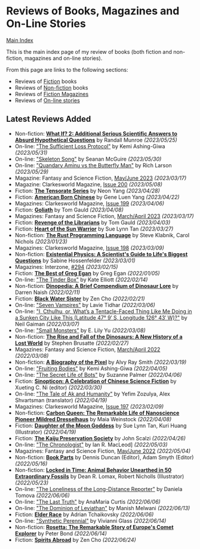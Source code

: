 # Reviews of Books, Magazines and On-Line Stories

[Main Index](../README.md)

This is the main index page of my review of books (both fiction and non-fiction, magazines and on-line stories).

From this page are links to the following sections:

- Reviews of [Fiction](fiction/README.md) books
- Reviews of [Non-fiction](nonfiction/README.md) books
- Reviews of [Fiction Magazines](magazines/README.md)
- Reviews of [On-line stories](online/README.md)

## Latest Reviews Added
- Non-fiction: [**What If? 2: Additional Serious Scientific Answers to Absurd Hypothetical Questions**](nonfiction/2023/20230525-WhatIf2.md) by Randall Munroe *(2023/05/25)*
- On-line: ["The Sufficient Loss Protocol"](online/2023/20230531-SufficientLossProtocol.md) by Kemi Ashing-Giwa *(2023/05/31)*
- On-line: ["Skeleton Song"](online/2023/20230530-SkeletonSong.md) by Seanan McGuire *(2023/05/30)*
- On-line: ["Quandary Aminu vs the Butterfly Man"](online/2023/20230529-QuandryAminuTheButterflyMan.md) by Rich Larson *(2023/05/29)*
- Magazine: Fantasy and Science Fiction, [May/June 2023](magazines/FantasyAndScienceFiction/20230514-FSF202305.md) *(2023/03/17)*
- Magazine: Clarkesworld Magazine, [Issue 200](magazines/Clarkesworld/20230508-Clarkesworld200.md) *(2023/05/08)*
- Fiction: [**The Tensorate Series**](fiction/2023/20230428-TheTensorateSeries.md) by Neon Yang *(2023/04/28)*
- Fiction: [**American Born Chinese**](fiction/2023/20230422-AmericanBornChinese.md) by Gene Luen Yang *(2023/04/22)*
- Magazines: Clarkesworld Magazine, [Issue 199](magazines/Clarkesworld/20230406-Clarkesworld199.md) *(2023/04/06)*
- Fiction: [**Goliath**](fiction/2023/20230408-Goliath.md) by Tom Gauld *(2023/04/08)*
- Magazines: Fantasy and Science Fiction, [March/April 2023](magazines/FantasyAndScienceFiction/20230317-FSF202303.md) *(2023/03/17)*
- Fiction: [**Revenge of the Librarians**](fiction/2023/20230403-RevengeOfTheLibrarians.md) by Tom Gauld *(2023/04/03)*
- Fiction: [**Heart of the Sun Warrior**](fiction/2023/20230327-HeartOfTheSunWarrior.md) by Sue Lynn Tan *(2023/03/27)*
- Non-fiction: [**The Rust Programming Language**](nonfiction/2023/20230123-RustProgrammingLanguage.md) by Steve Klabnik, Carol Nichols *(2023/01/23)*
- Magazines: Clarkesworld Magazine, [Issue 198](magazines/Clarkesworld/20230309-Clarkesworld198.md) *(2023/03/09)*
- Non-fiction: [**Existential Physics: A Scientist's Guide to Life's Biggest Questions**](nonfiction/2023/20230301-ExistentialPhysics.md) by Sabine Hossenfelder *(2023/03/01)*
- Magazines: Interzone, [#294](magazines/Interzone/20230215-Interzone294.md) *(2023/02/15)*
- Fiction: [**The Best of Greg Egan**](fiction/2022/20220105-TheBestOfGregEgan.md) by Greg Egan *(2022/01/05)*
- On-line: ["The Tinder Box"](online/2022/20220214-TheTinderBox.md) by Kate Elliott *(2022/02/14)*
- Non-fiction: [**Dinopedia: A Brief Compendium of Dinosaur Lore**](nonfiction/2022/20220211-Dinopedia.md) by Darren Naish *(2022/02/11)*
- Fiction: [**Black Water Sister**](fiction/2022/20220221-BlackWaterSister.md) by Zen Cho *(2022/02/21)*
- On-line: ["Seven Vampires"](online/2022/20220306-SevenVampires.md) by Lavie Tidhar *(2022/03/06)*
- On-line: ["I, Cthulhu, or, What’s a Tentacle-Faced Thing Like Me Doing in a Sunken City Like This (Latitude 47° 9′ S, Longitude 126° 43′ W)?"](online/2022/20220307-ICthulhu.md) by Neil Gaiman *(2022/03/07)*
- On-line: ["Small Monsters"](online/2022/20220308-SmallMonsters.md) by E. Lily Yu *(2022/03/08)*
- Non-fiction: [**The Rise and Fall of the Dinosaurs: A New History of a Lost World**](nonfiction/2022/20220227-RiseAndFallOfTheDinosaurs.md) by Stephen Brusatte *(2022/02/27)*
- Magazines: Fantasy and Science Fiction, [March/April 2022](magazines/FantasyAndScienceFiction/20220308-FSF202203.md) *(2022/03/08)*
- Non-fiction: [**A Biography of the Pixel**](nonfiction/2022/20220319-BiographyOfThePixel.md) by Alvy Ray Smith *(2022/03/19)*
- On-line: ["Fruiting Bodies"](online/2022/20220405-FruitingBodies.md) by Kemi Ashing-Giwa *(2022/04/05)*
- On-line: ["The Secret Life of Bots"](online/2022/20220406-SecretLifeOfBots.md) by Suzanne Palmer *(2022/04/06)*
- Fiction: [**Sinopticon: A Celebration of Chinese Science Fiction**](fiction/2022/20220330-Sinopticon.md) by Xueting C. Ni (editor) *(2022/03/30)*
- On-line: ["The Tale of Ak and Humanity"](online/2022/20220419-TaleOfAkAndHumanity.md) by Yefim Zozulya, Alex Shvartsman (translator) *(2022/04/19)*
- Magazines: Clarkesworld Magazine, [Issue 197](magazines/Clarkesworld/20230209-Clarkesworld197.md) *(2023/02/09)*
- Non-fiction: [**Carbon Queen: The Remarkable Life of Nanoscience Pioneer Mildred Dresselhaus**](nonfiction/2022/20220408-CarbonQueen.md) by Maia Weinstock *(2022/04/08)*
- Fiction: [**Daughter of the Moon Goddess**](fiction/2022/20220419-DaughterOfTheMoonGoddess.md) by Sue Lynn Tan, Kuri Huang (Illustrator) *(2022/04/19)*
- Fiction: [**The Kaiju Preservation Society**](fiction/2022/20220426-TheKaijuPreservationSociety.md) by John Scalzi *(2022/04/26)*
- On-line: ["The Chronologist"](online/2022/20220503-TheChronologist.md) by Ian R. MacLeod] *(2022/05/03)*
- Magazines: Fantasy and Science Fiction, [May/June 2022](magazines/FantasyAndScienceFiction/20220504-FSF202205.md) *(2022/05/04)*
- Non-fiction: [**Book Parts**](nonfiction/2022/20220516-BookParts.md) by Dennis Duncan (Editor), Adam Smyth (Editor) *(2022/05/16)*
- Non-fiction: [**Locked in Time: Animal Behavior Unearthed in 50 Extraordinary Fossils**](nonfiction/2022/20220523-LockedInTime.md) by Dean R. Lomax, Robert Nicholls (Illustrator) *(2022/05/23)*
- On-line: ["The Loneliness of the Long-Distance Reporter"](online/2022/20220606-TheLonelinessOfTheLongDistanceReporter.md) by Daniela Tomova *(2022/06/06)*
- On-line: ["The Last Truth"](online/2022/20220606-TheLastTruth.md) by AnaMaria Curtis *(2022/06/06)*
- On-line: ["The Dominion of Leviathan"](online/2022/20220613-TheDominionOfLeviathan.md) by Manish Melwani *(2022/06/13)*
- Fiction: [**Elder Race**](fiction/2022/20220606-ElderRace.md) by Adrian Tchaikovsky *(2022/06/06)*
- On-line: ["Synthetic Perennial"](online/2022/20220614-SyntheticPerennial.md) by Vivianni Glass *(2022/06/14)*
- Non-fiction: [**Rosetta: The Remarkable Story of Europe's Comet Explorer**](nonfiction/2022/20220614-Rosetta.md) by Peter Bond *(2022/06/14)*
- Fiction: [**Spirits Abroad**](fiction/2022/20220624-SpiritsAbroad.md) by Zen Cho *(2022/06/24)*
